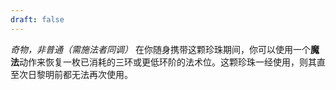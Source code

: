 ```yaml
---
draft: false
---
```

_奇物，非普通（需施法者同调）_
在你随身携带这颗珍珠期间，你可以使用一个**魔法**动作来恢复一枚已消耗的三环或更低环阶的法术位。这颗珍珠一经使用，则其直至次日黎明前都无法再次使用。